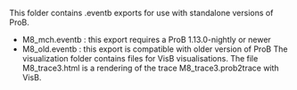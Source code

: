 This folder contains .eventb exports for
use with standalone versions of ProB.
- M8\_mch.eventb : this export requires a ProB 1.13.0-nightly or newer
- M8\_old.eventb : this export is compatible with older version of ProB
The visualization folder contains files for VisB visualisations.
The file M8\_trace3.html is a rendering of the trace M8\_trace3.prob2trace with VisB.